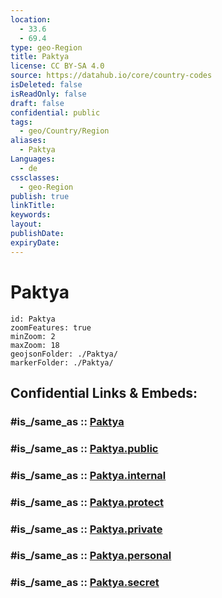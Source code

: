 ```yaml
---
location:
  - 33.6
  - 69.4
type: geo-Region
title: Paktya
license: CC BY-SA 4.0
source: https://datahub.io/core/country-codes
isDeleted: false
isReadOnly: false
draft: false
confidential: public
tags:
  - geo/Country/Region
aliases:
  - Paktya
Languages:
  - de
cssclasses:
  - geo-Region
publish: true
linkTitle:
keywords:
layout:
publishDate:
expiryDate:
---
```


# Paktya

```leaflet
id: Paktya
zoomFeatures: true 
minZoom: 2 
maxZoom: 18
geojsonFolder: ./Paktya/
markerFolder: ./Paktya/
```


## Confidential Links & Embeds: 

### #is_/same_as :: [Paktya](/_Standards/Earth/Continent/Asia/Asia~Central/Afghanistan/provinces~Afghanistan/Paktya.md) 

### #is_/same_as :: [Paktya.public](/_public/Earth/Continent/Asia/Asia~Central/Afghanistan/provinces~Afghanistan/Paktya.public.md) 

### #is_/same_as :: [Paktya.internal](/_internal/Earth/Continent/Asia/Asia~Central/Afghanistan/provinces~Afghanistan/Paktya.internal.md) 

### #is_/same_as :: [Paktya.protect](/_protect/Earth/Continent/Asia/Asia~Central/Afghanistan/provinces~Afghanistan/Paktya.protect.md) 

### #is_/same_as :: [Paktya.private](/_private/Earth/Continent/Asia/Asia~Central/Afghanistan/provinces~Afghanistan/Paktya.private.md) 

### #is_/same_as :: [Paktya.personal](/_personal/Earth/Continent/Asia/Asia~Central/Afghanistan/provinces~Afghanistan/Paktya.personal.md) 

### #is_/same_as :: [Paktya.secret](/_secret/Earth/Continent/Asia/Asia~Central/Afghanistan/provinces~Afghanistan/Paktya.secret.md)

